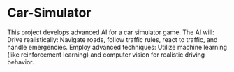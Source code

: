 # Car-Simulator
This project develops advanced AI for a car simulator game. The AI will:  Drive realistically: Navigate roads, follow traffic rules, react to traffic, and handle emergencies. Employ advanced techniques: Utilize machine learning (like reinforcement learning) and computer vision for realistic driving behavior. 
